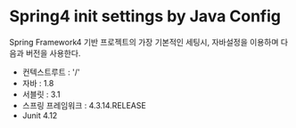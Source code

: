 # Spring4 init settings by Java Config
Spring Framework4 기반 프로젝트의 가장 기본적인 세팅시, 자바설정을 이용하며 다음과 버전을 사용한다.

- 컨텍스트루트 : '/'
- 자바 : 1.8
- 서블릿 : 3.1
- 스프링 프레임워크 : 4.3.14.RELEASE
- Junit 4.12

